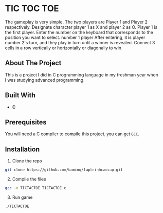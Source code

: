 # TIC TOC TOE

The gameplay is very simple. The two players are Player 1 and Player 2 respectively.
Designate character player 1 as X and player 2 as O. Player 1 is the first
player. Enter the number on the keyboard that corresponds to the position you want to select. number 1 player
After entering, it is player number 2's turn, and they play in turn until a winner is revealed.
Connect 3 cells in a row vertically or horizontally or diagonally to win.


## About The Project
This is a project I did in C programming language in my freshman year when I was studying advanced programming.


## Built With
- **C**


## Prerequisites
You will need a C compiler to compile this project, you can get ```GCC```.


## Installation
1. Clone the repo
```sh
git clone https://github.com/baminq/laptrinhcaocap.git
```

2. Compile the files
```sh
gcc -o TICTACTOE TICTACTOE.c
```

3. Run game
```sh
./TICTACTOE
```
